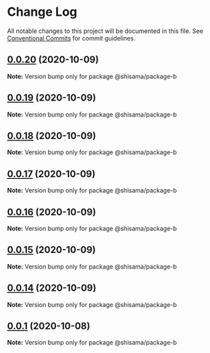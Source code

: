 # Change Log

All notable changes to this project will be documented in this file.
See [Conventional Commits](https://conventionalcommits.org) for commit guidelines.

## [0.0.20](https://github.com/shisama/github-action-release-test/compare/@shisama/package-b@0.0.19...@shisama/package-b@0.0.20) (2020-10-09)

**Note:** Version bump only for package @shisama/package-b





## [0.0.19](https://github.com/shisama/github-action-release-test/compare/@shisama/package-b@0.0.18...@shisama/package-b@0.0.19) (2020-10-09)

**Note:** Version bump only for package @shisama/package-b





## [0.0.18](https://github.com/shisama/github-action-release-test/compare/@shisama/package-b@0.0.17...@shisama/package-b@0.0.18) (2020-10-09)

**Note:** Version bump only for package @shisama/package-b





## [0.0.17](https://github.com/shisama/github-action-release-test/compare/@shisama/package-b@0.0.16...@shisama/package-b@0.0.17) (2020-10-09)

**Note:** Version bump only for package @shisama/package-b





## [0.0.16](https://github.com/shisama/github-action-release-test/compare/@shisama/package-b@0.0.15...@shisama/package-b@0.0.16) (2020-10-09)

**Note:** Version bump only for package @shisama/package-b





## [0.0.15](https://github.com/shisama/github-action-release-test/compare/@shisama/package-b@0.0.14...@shisama/package-b@0.0.15) (2020-10-09)

**Note:** Version bump only for package @shisama/package-b





## [0.0.14](https://github.com/shisama/github-action-release-test/compare/@shisama/package-b@0.0.13...@shisama/package-b@0.0.14) (2020-10-09)

**Note:** Version bump only for package @shisama/package-b





## [0.0.1](https://github.com/shisama/github-action-release-test/compare/@shisama/package-b@0.0.1...@shisama/package-b@0.0.1) (2020-10-08)

**Note:** Version bump only for package @shisama/package-b
